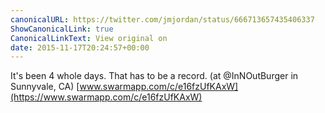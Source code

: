 ```yaml
---
canonicalURL: https://twitter.com/jmjordan/status/666713657435406337
ShowCanonicalLink: true
CanonicalLinkText: View original on
date: 2015-11-17T20:24:57+00:00
---
```

It's been 4 whole days. That has to be a record. (at @InNOutBurger in Sunnyvale, CA) [www.swarmapp.com/c/e16fzUfKAxW](https://www.swarmapp.com/c/e16fzUfKAxW)